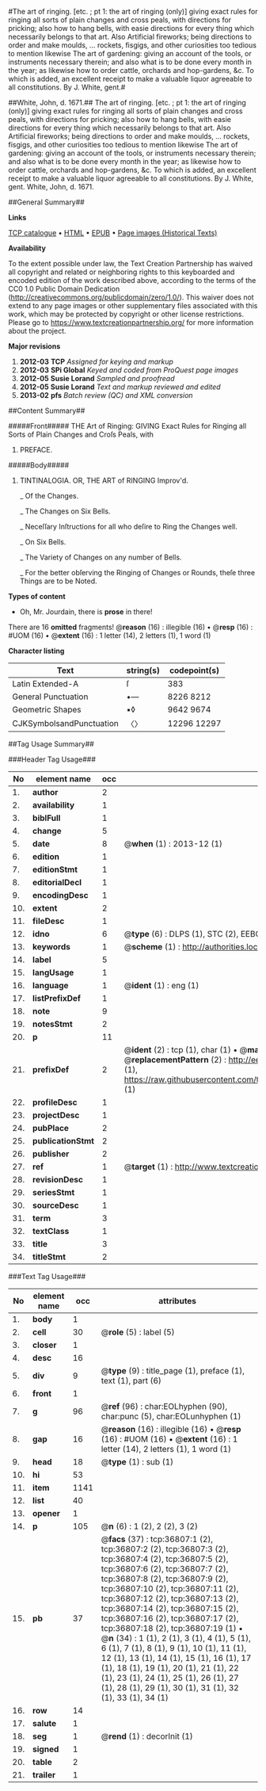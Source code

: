 #The art of ringing. [etc. ; pt 1: the art of ringing (only)] giving exact rules for ringing all sorts of plain changes and cross peals, with directions for pricking; also how to hang bells, with easie directions for every thing which necessarily belongs to that art. Also Artificial fireworks; being directions to order and make moulds, ... rockets, fisgigs, and other curiosities too tedious to mention likewise The art of gardening: giving an account of the tools, or instruments necessary therein; and also what is to be done every month in the year; as likewise how to order cattle, orchards and hop-gardens, &c. To which is added, an excellent receipt to make a valuable liquor agreeable to all constitutions. By J. White, gent.#

##White, John, d. 1671.##
The art of ringing. [etc. ; pt 1: the art of ringing (only)] giving exact rules for ringing all sorts of plain changes and cross peals, with directions for pricking; also how to hang bells, with easie directions for every thing which necessarily belongs to that art. Also Artificial fireworks; being directions to order and make moulds, ... rockets, fisgigs, and other curiosities too tedious to mention likewise The art of gardening: giving an account of the tools, or instruments necessary therein; and also what is to be done every month in the year; as likewise how to order cattle, orchards and hop-gardens, &c. To which is added, an excellent receipt to make a valuable liquor agreeable to all constitutions. By J. White, gent.
White, John, d. 1671.

##General Summary##

**Links**

[TCP catalogue](http://www.ota.ox.ac.uk/tcp/)  • 
[HTML](http://tei.it.ox.ac.uk/tcp/Texts-HTML/free/A71/A71238.html)  • 
[EPUB](http://tei.it.ox.ac.uk/tcp/Texts-EPUB/free/A71/A71238.epub) • 
[Page images (Historical Texts)](https://historicaltexts.jisc.ac.uk/eebo-99832335e)

**Availability**

To the extent possible under law, the Text Creation Partnership has waived all copyright and related or neighboring rights to this keyboarded and encoded edition of the work described above, according to the terms of the CC0 1.0 Public Domain Dedication (http://creativecommons.org/publicdomain/zero/1.0/). This waiver does not extend to any page images or other supplementary files associated with this work, which may be protected by copyright or other license restrictions. Please go to https://www.textcreationpartnership.org/ for more information about the project.

**Major revisions**

1. __2012-03__ __TCP__ *Assigned for keying and markup*
1. __2012-03__ __SPi Global__ *Keyed and coded from ProQuest page images*
1. __2012-05__ __Susie Lorand__ *Sampled and proofread*
1. __2012-05__ __Susie Lorand__ *Text and markup reviewed and edited*
1. __2013-02__ __pfs__ *Batch review (QC) and XML conversion*

##Content Summary##

#####Front#####
THE Art of Ringing: GIVING Exact Rules for Ringing all Sorts of Plain Changes and Croſs Peals, with 
1. PREFACE.

#####Body#####

1. TINTINALOGIA. OR, THE ART of RINGING Improv'd.

    _ Of the Changes.

    _ The Changes on Six Bells.

    _ Neceſſary Inſtructions for all who deſire to Ring the Changes well.

    _ On Six Bells.

    _ The Variety of Changes on any number of Bells.

    _ For the better obſerving the Ringing of Changes or Rounds, theſe three Things are to be Noted.

**Types of content**

  * Oh, Mr. Jourdain, there is **prose** in there!

There are 16 **omitted** fragments! 
 @__reason__ (16) : illegible (16)  •  @__resp__ (16) : #UOM (16)  •  @__extent__ (16) : 1 letter (14), 2 letters (1), 1 word (1)

**Character listing**


|Text|string(s)|codepoint(s)|
|---|---|---|
|Latin Extended-A|ſ|383|
|General Punctuation|•—|8226 8212|
|Geometric Shapes|▪◊|9642 9674|
|CJKSymbolsandPunctuation|〈〉|12296 12297|

##Tag Usage Summary##

###Header Tag Usage###

|No|element name|occ|attributes|
|---|---|---|---|
|1.|__author__|2||
|2.|__availability__|1||
|3.|__biblFull__|1||
|4.|__change__|5||
|5.|__date__|8| @__when__ (1) : 2013-12 (1)|
|6.|__edition__|1||
|7.|__editionStmt__|1||
|8.|__editorialDecl__|1||
|9.|__encodingDesc__|1||
|10.|__extent__|2||
|11.|__fileDesc__|1||
|12.|__idno__|6| @__type__ (6) : DLPS (1), STC (2), EEBO-CITATION (1), PROQUEST (1), VID (1)|
|13.|__keywords__|1| @__scheme__ (1) : http://authorities.loc.gov/ (1)|
|14.|__label__|5||
|15.|__langUsage__|1||
|16.|__language__|1| @__ident__ (1) : eng (1)|
|17.|__listPrefixDef__|1||
|18.|__note__|9||
|19.|__notesStmt__|2||
|20.|__p__|11||
|21.|__prefixDef__|2| @__ident__ (2) : tcp (1), char (1)  •  @__matchPattern__ (2) : ([0-9\-]+):([0-9IVX]+) (1), (.+) (1)  •  @__replacementPattern__ (2) : http://eebo.chadwyck.com/downloadtiff?vid=$1&page=$2 (1), https://raw.githubusercontent.com/textcreationpartnership/Texts/master/tcpchars.xml#$1 (1)|
|22.|__profileDesc__|1||
|23.|__projectDesc__|1||
|24.|__pubPlace__|2||
|25.|__publicationStmt__|2||
|26.|__publisher__|2||
|27.|__ref__|1| @__target__ (1) : http://www.textcreationpartnership.org/docs/. (1)|
|28.|__revisionDesc__|1||
|29.|__seriesStmt__|1||
|30.|__sourceDesc__|1||
|31.|__term__|3||
|32.|__textClass__|1||
|33.|__title__|3||
|34.|__titleStmt__|2||


###Text Tag Usage###

|No|element name|occ|attributes|
|---|---|---|---|
|1.|__body__|1||
|2.|__cell__|30| @__role__ (5) : label (5)|
|3.|__closer__|1||
|4.|__desc__|16||
|5.|__div__|9| @__type__ (9) : title_page (1), preface (1), text (1), part (6)|
|6.|__front__|1||
|7.|__g__|96| @__ref__ (96) : char:EOLhyphen (90), char:punc (5), char:EOLunhyphen (1)|
|8.|__gap__|16| @__reason__ (16) : illegible (16)  •  @__resp__ (16) : #UOM (16)  •  @__extent__ (16) : 1 letter (14), 2 letters (1), 1 word (1)|
|9.|__head__|18| @__type__ (1) : sub (1)|
|10.|__hi__|53||
|11.|__item__|1141||
|12.|__list__|40||
|13.|__opener__|1||
|14.|__p__|105| @__n__ (6) : 1 (2), 2 (2), 3 (2)|
|15.|__pb__|37| @__facs__ (37) : tcp:36807:1 (2), tcp:36807:2 (2), tcp:36807:3 (2), tcp:36807:4 (2), tcp:36807:5 (2), tcp:36807:6 (2), tcp:36807:7 (2), tcp:36807:8 (2), tcp:36807:9 (2), tcp:36807:10 (2), tcp:36807:11 (2), tcp:36807:12 (2), tcp:36807:13 (2), tcp:36807:14 (2), tcp:36807:15 (2), tcp:36807:16 (2), tcp:36807:17 (2), tcp:36807:18 (2), tcp:36807:19 (1)  •  @__n__ (34) : 1 (1), 2 (1), 3 (1), 4 (1), 5 (1), 6 (1), 7 (1), 8 (1), 9 (1), 10 (1), 11 (1), 12 (1), 13 (1), 14 (1), 15 (1), 16 (1), 17 (1), 18 (1), 19 (1), 20 (1), 21 (1), 22 (1), 23 (1), 24 (1), 25 (1), 26 (1), 27 (1), 28 (1), 29 (1), 30 (1), 31 (1), 32 (1), 33 (1), 34 (1)|
|16.|__row__|14||
|17.|__salute__|1||
|18.|__seg__|1| @__rend__ (1) : decorInit (1)|
|19.|__signed__|1||
|20.|__table__|2||
|21.|__trailer__|1||
